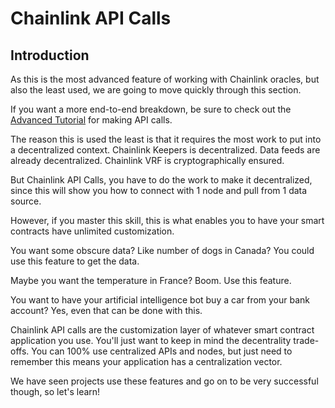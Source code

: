 # Chainlink API Calls

## Introduction

As this is the most advanced feature of working with Chainlink oracles, but also the least used, we are going to move quickly through this section. 

If you want a more end-to-end breakdown, be sure to check out the [Advanced Tutorial](https://docs.chain.link/docs/advanced-tutorial/) for making API calls. 

The reason this is used the least is that it requires the most work to put into a decentralized context. Chainlink Keepers is decentralized. Data feeds are already decentralized. Chainlink VRF is cryptographically ensured.

But Chainlink API Calls, you have to do the work to make it decentralized, since this will show you how to connect with 1 node and pull from 1 data source.

However, if you master this skill, this is what enables you to have your smart contracts have unlimited customization.

You want some obscure data? Like number of dogs in Canada? You could use this feature to get the data.

Maybe you want the temperature in France? Boom. Use this feature.

You want to have your artificial intelligence bot buy a car from your bank account? Yes, even that can be done with this. 

Chainlink API calls are the customization layer of whatever smart contract application you use. You'll just want to keep in mind the decentrality trade-offs. You can 100% use centralized APIs and nodes, but just need to remember this means your application has a centralization vector. 

We have seen projects use these features and go on to be very successful though, so let's learn!